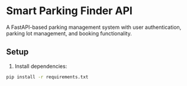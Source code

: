 # Smart Parking Finder API

A FastAPI-based parking management system with user authentication, parking lot management, and booking functionality.

## Setup

1. Install dependencies:
```bash
pip install -r requirements.txt